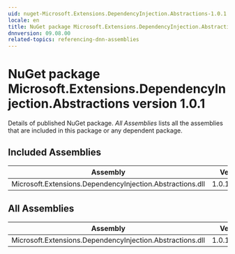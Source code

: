```yaml
---
uid: nuget-Microsoft.Extensions.DependencyInjection.Abstractions-1.0.1
locale: en
title: NuGet package Microsoft.Extensions.DependencyInjection.Abstractions version 1.0.1
dnnversion: 09.08.00
related-topics: referencing-dnn-assemblies
---
```


# NuGet package Microsoft.Extensions.DependencyInjection.Abstractions version 1.0.1
Details of published NuGet package.
*All Assemblies* lists all the assemblies that are included in this package or any dependent package.

## Included Assemblies

|Assembly|Version|
|---|---|
|Microsoft.Extensions.DependencyInjection.Abstractions.dll|1.0.1.21122|

## All Assemblies

|Assembly|Version|
|---|---|
|Microsoft.Extensions.DependencyInjection.Abstractions.dll|1.0.1.21122|

